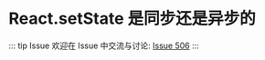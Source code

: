 # React.setState 是同步还是异步的



::: tip Issue 
 欢迎在 Issue 中交流与讨论: [Issue 506](https://github.com/shfshanyue/Daily-Question/issues/506) 
:::



